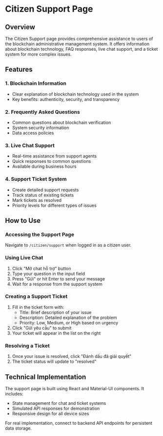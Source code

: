 # Citizen Support Page

## Overview
The Citizen Support page provides comprehensive assistance to users of the blockchain administrative management system. It offers information about blockchain technology, FAQ responses, live chat support, and a ticket system for more complex issues.

## Features

### 1. Blockchain Information
- Clear explanation of blockchain technology used in the system
- Key benefits: authenticity, security, and transparency

### 2. Frequently Asked Questions
- Common questions about blockchain verification
- System security information
- Data access policies

### 3. Live Chat Support
- Real-time assistance from support agents
- Quick responses to common questions
- Available during business hours

### 4. Support Ticket System
- Create detailed support requests
- Track status of existing tickets
- Mark tickets as resolved
- Priority levels for different types of issues

## How to Use

### Accessing the Support Page
Navigate to `/citizen/support` when logged in as a citizen user.

### Using Live Chat
1. Click "Mở chat hỗ trợ" button
2. Type your question in the input field
3. Press "Gửi" or hit Enter to send your message
4. Wait for a response from the support system

### Creating a Support Ticket
1. Fill in the ticket form with:
   - Title: Brief description of your issue
   - Description: Detailed explanation of the problem
   - Priority: Low, Medium, or High based on urgency
2. Click "Gửi yêu cầu" to submit
3. Your ticket will appear in the list on the right

### Resolving a Ticket
1. Once your issue is resolved, click "Đánh dấu đã giải quyết"
2. The ticket status will update to "resolved"

## Technical Implementation
The support page is built using React and Material-UI components. It includes:
- State management for chat and ticket systems
- Simulated API responses for demonstration
- Responsive design for all device sizes

For real implementation, connect to backend API endpoints for persistent data storage. 
